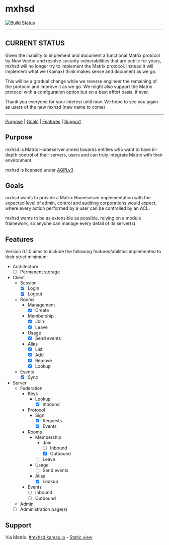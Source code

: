 # mxhsd
[![Build Status](https://travis-ci.org/kamax-matrix/mxhsd.svg?branch=master)](https://travis-ci.org/kamax-matrix/mxhsd)  

----

## CURRENT STATUS
Given the inability to implement and document a functional Matrix protocol by New Vector and resolve security vulnerabilities  that are public for years, mxhsd will no longer try to implement the Matrix protocol. Instead it will implement what we (Kamax) think makes sense and document as we go.

This will be a gradual change while we reverse engineer the remaining of the protocol and improve it as we go. We might also support the Matrix protocol with a configuration option but on a best effort basis, if ever.

Thank you everyone for your interest until now. We hope to see you again as users of the new mxhsd (new name to come)

----

[Purpose](#purpose) | [Goals](#goals) | [Features](#features) | [Support](#support)

## Purpose
mxhsd is Matrix Homeserver aimed towards entities who want to have in-depth control of their servers, users and can truly integrate Matrix with their environment.

mxhsd is licensed under [AGPLv3](https://www.gnu.org/licenses/agpl-3.0.en.html)

## Goals
mxhsd wants to provide a Matrix Homeserver implementation with the expected level of admin, control and auditing corporations would expect, where every action performed by a user can be controlled by an ACL.

mxhsd wants to be as extensible as possible, relying on a module framework, so anyone can manage every detail of its server(s).

## Features
Version 0.1.0 aims to include the following features/abilities implemented to their strict minimum:

- Architecture
  - [ ] Permanent storage

- Client
  - Session
    - [X] Login
    - [X] Logout
  - Rooms
    - Management
      - [X] Create
    - Membership
      - [X] Join
      - [X] Leave
    - Usage
      - [X] Send events
    - Alias
      - [X] List
      - [X] Add
      - [X] Remove
      - [X] Lookup
  - Events
    - [X] Sync
    
- Server
  - Federation
    - Keys
      - Lookup
        - [X] Inbound
    - Protocol
      - Sign
        - [X] Requests
        - [X] Events
    - Rooms
      - Membership
        - Join
          - [ ] Inbound
          - [X] Outbound
        - [ ] Leave
      - Usage
        - [ ] Send events
      - Alias
        - [X] Lookup
    - Events
      - [ ] Inbound
      - [ ] Outbound
   - Admin
    - [ ] Administration page(s)

## Support
Via Matrix: [#mxhsd:kamax.io](https://matrix.to/#/#mxhsd:kamax.io) - [Static view](https://view.matrix.org/room/!MDGUnxWASkbvkdZMpE:kamax.io/)
